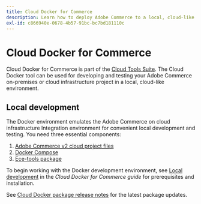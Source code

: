 ```yaml
---
title: Cloud Docker for Commerce
description: Learn how to deploy Adobe Commerce to a local, cloud-like environment using the Cloud Docker for Commerce package.
exl-id: c866940e-0678-4b57-91bc-bc7bd181110c
---
```

# Cloud Docker for Commerce

Cloud Docker for Commerce is part of the [Cloud Tools Suite](../release-notes/cloud-tools-suite.md). The Cloud Docker tool can be used for developing and testing your Adobe Commerce on-premises or cloud infrastructure project in a local, cloud-like environment.

## Local development

The Docker environment emulates the Adobe Commerce on cloud infrastructure Integration environment for convenient local development and testing. You need three essential components:

1. [Adobe Commerce v2 cloud project files](../project/file-structure.md)
1. [Docker Compose](https://www.docker.com/get-started/)
1. [Ece-tools package](install-package.md)

To begin working with the Docker development environment, see [Local development](https://developer.adobe.com/commerce/cloud-tools/docker/setup/) in the _Cloud Docker for Commerce guide_ for prerequisites and installation.

See [Cloud Docker package release notes](../release-notes/cloud-docker.md) for the latest package updates.
